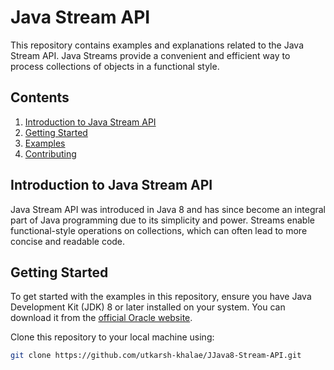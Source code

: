 # Java Stream API

This repository contains examples and explanations related to the Java Stream API. Java Streams provide a convenient and efficient way to process collections of objects in a functional style.

## Contents

1. [Introduction to Java Stream API](#introduction-to-java-stream-api)
2. [Getting Started](#getting-started)
3. [Examples](#examples)
4. [Contributing](#contributing)


## Introduction to Java Stream API

Java Stream API was introduced in Java 8 and has since become an integral part of Java programming due to its simplicity and power. Streams enable functional-style operations on collections, which can often lead to more concise and readable code.

## Getting Started

To get started with the examples in this repository, ensure you have Java Development Kit (JDK) 8 or later installed on your system. You can download it from the [official Oracle website](https://www.oracle.com/java/technologies/javase-jdk15-downloads.html).

Clone this repository to your local machine using:

```bash
git clone https://github.com/utkarsh-khalae/JJava8-Stream-API.git
